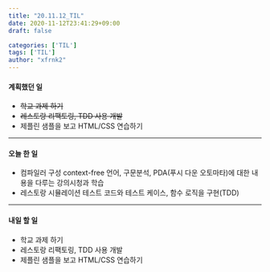 ```yaml
---
title: "20.11.12_TIL"
date: 2020-11-12T23:41:29+09:00
draft: false

categories: ['TIL']
tags: ['TIL']
author: "xfrnk2"
---
```

#### 계획했던 일
+ ~~학교 과제 하기~~
+ ~~레스토랑 리팩토링, TDD 사용 개발~~
+ 제플린 샘플을 보고 HTML/CSS 연습하기
---
#### 오늘 한 일
+ 컴파일러 구성 context-free 언어, 구문분석, PDA(푸시 다운 오토마타)에 대한 내용을 다루는 강의시청과 학습
+ 레스토랑 시뮬레이션 테스트 코드와 테스트 케이스, 함수 로직을 구현(TDD)
---   
#### 내일 할 일 
+ 학교 과제 하기
+ 레스토랑 리팩토링, TDD 사용 개발
+ 제플린 샘플을 보고 HTML/CSS 연습하기